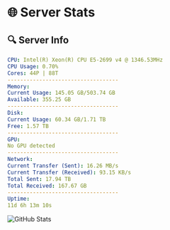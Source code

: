 # 🌐 Server Stats
## 🔍 Server Info
```yaml
CPU: Intel(R) Xeon(R) CPU E5-2699 v4 @ 1346.53MHz
CPU Usage: 0.70%
Cores: 44P | 88T
-----------------------------------
Memory:
Current Usage: 145.05 GB/503.74 GB
Available: 355.25 GB
-----------------------------------
Disk:
Current Usage: 60.34 GB/1.71 TB
Free: 1.57 TB
-----------------------------------
GPU:
No GPU detected
-----------------------------------
Network:
Current Transfer (Sent): 16.26 MB/s
Current Transfer (Received): 93.15 KB/s
Total Sent: 17.94 TB
Total Received: 167.67 GB
-----------------------------------
Uptime:
11d 6h 13m 10s
```
![GitHub Stats](https://img.shields.io/badge/Updated-2025-03-19_03:35:59-blue)